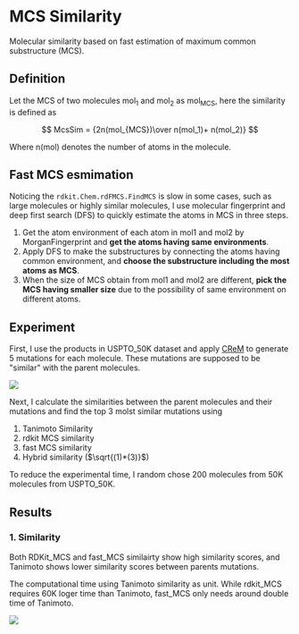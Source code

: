 # MCS Similarity
Molecular similarity based on fast estimation of maximum common substructure (MCS).

## Definition

Let the MCS of two molecules mol<sub>1</sub> and mol<sub>2</sub> as mol<sub>MCS</sub>, here the similarity is defined as 

$$ McsSim = {2n(mol_{MCS})\over n(mol_1)+ n(mol_2)} $$

Where n(mol) denotes the number of atoms in the molecule.

## Fast MCS esmimation

Noticing the `rdkit.Chem.rdFMCS.FindMCS` is slow in some cases, such as large molecules or highly similar molecules, I use molecular fingerprint and deep first search (DFS) to quickly estimate the atoms in MCS in three steps.

1. Get the atom environment of each atom in mol1 and mol2 by MorganFingerprint and **get the atoms having same environments**.
2. Apply DFS to make the substructures by connecting the atoms having common environment, and **choose the substructure including the most atoms as MCS**.
3. When the size of MCS obtain from mol1 and mol2 are different, **pick the MCS having smaller size** due to the possibility of same environment on different atoms.

## Experiment
First, I use the products in USPTO_50K dataset and apply [CReM](https://github.com/DrrDom/crem) to generate 5 mutations for each molecule. These mutations are supposed to be "similar" with the parent molecules.

![](https://i.imgur.com/sr1IuJr.png)

Next, I calculate the similarities between the parent molecules and their mutations and find the top 3 molst similar mutations using 
1. Tanimoto Similarity
2. rdkit MCS similarity
3. fast MCS similarity
4. Hybrid similarity ($\sqrt{(1)*(3)}$)

To reduce the experimental time, I random chose 200 molecules from 50K molecules from USPTO_50K.

## Results

### 1. Similarity

Both RDKit_MCS and fast_MCS similairty show high similarity scores, and Tanimoto shows lower similarity scores between parents mutations.

The computational time using Tanimoto similarity as unit. While rdkit_MCS requires 60K loger time than Tanimoto, fast_MCS only needs around double time of Tanimoto.

![](https://i.imgur.com/Max1c8i.png)















